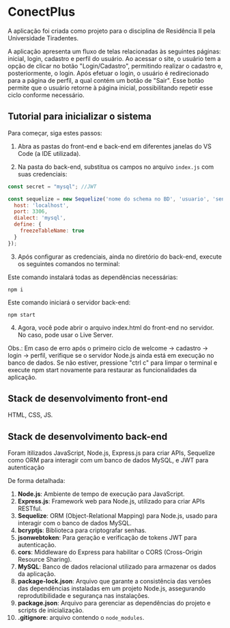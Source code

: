 # ConectPlus

A aplicação foi criada como projeto para o disciplina de Residência II pela Universidade Tiradentes.

A aplicação apresenta um fluxo de telas relacionadas às seguintes páginas: inicial, login, cadastro e perfil do usuário. Ao acessar o site, o usuário tem a opção de clicar no botão "Login/Cadastro", permitindo realizar o cadastro e, posteriormente, o login. Após efetuar o login, o usuário é redirecionado para a página de perfil, a qual contém um botão de "Sair". Esse botão permite que o usuário retorne à página inicial, possibilitando repetir esse ciclo conforme necessário.

## Tutorial para inicializar o sistema

Para começar, siga estes passos:

1. Abra as pastas do front-end e back-end em diferentes janelas do VS Code (a IDE utilizada).

2. Na pasta do back-end, substitua os campos no arquivo `index.js` com suas credenciais:

```javascript
const secret = "mysql"; //JWT

const sequelize = new Sequelize('nome do schema no BD', 'usuario', 'senha do BD', {
  host: 'localhost',
  port: 3306,
  dialect: 'mysql',
  define: {
    freezeTableName: true
  }
});
```
3. Após configurar as credenciais, ainda no diretório do back-end, execute os seguintes comandos no terminal:

Este comando instalará todas as dependências necessárias: 
```
npm i
```

Este comando iniciará o servidor back-end:
```
npm start
```

4. Agora, você pode abrir o arquivo index.html do front-end no servidor. No caso, pode usar o Live Server.

Obs.: Em caso de erro após o primeiro ciclo de welcome -> cadastro -> login -> perfil, verifique se o servidor Node.js ainda está em execução no banco de dados. Se não estiver, pressione "ctrl c" para limpar o terminal e execute npm start novamente para restaurar as funcionalidades da aplicação.

## Stack de desenvolvimento front-end
HTML, CSS, JS.

## Stack de desenvolvimento back-end
Foram itilizados JavaScript, Node.js, Express.js para criar APIs, Sequelize como ORM para interagir com um banco de dados MySQL, e JWT para autenticação

De forma detalhada:

1. **Node.js**: Ambiente de tempo de execução para JavaScript.
2. **Express.js**: Framework web para Node.js, utilizado para criar APIs RESTful.
3. **Sequelize**: ORM (Object-Relational Mapping) para Node.js, usado para interagir com o banco de dados MySQL.
4. **bcryptjs**: Biblioteca para criptografar senhas.
5. **jsonwebtoken**: Para geração e verificação de tokens JWT para autenticação.
6. **cors**: Middleware do Express para habilitar o CORS (Cross-Origin Resource Sharing).
7. **MySQL**: Banco de dados relacional utilizado para armazenar os dados da aplicação.
8. **package-lock.json**: Arquivo que garante a consistência das versões das dependências instaladas em um projeto Node.js, assegurando reprodutibilidade e segurança nas instalações.
9. **package.json**: Arquivo para gerenciar as dependências do projeto e scripts de inicialização.
10. **.gitignore**: arquivo contendo o `node_modules`.

